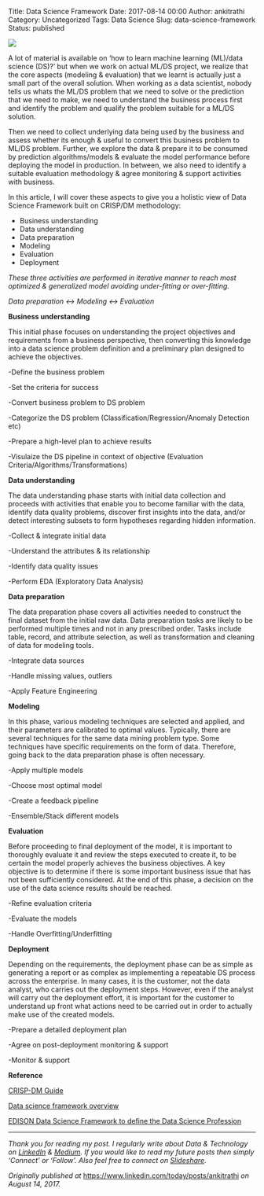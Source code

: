 Title: Data Science Framework
Date: 2017-08-14 00:00
Author: ankitrathi
Category: Uncategorized
Tags: Data Science
Slug: data-science-framework
Status: published

![](https://cdn-images-1.medium.com/max/800/0*OOZpGGVL8g-7_GAh.jpg)

A lot of material is available on ‘how to learn machine learning (ML)/data science (DS)?’ but when we work on actual ML/DS project, we realize that the core aspects (modeling & evaluation) that we learnt is actually just a small part of the overall solution. When working as a data scientist, nobody tells us whats the ML/DS problem that we need to solve or the prediction that we need to make, we need to understand the business process first and identify the problem and qualify the problem suitable for a ML/DS solution.

Then we need to collect underlying data being used by the business and assess whether its enough & useful to convert this business problem to ML/DS problem. Further, we explore the data & prepare it to be consumed by prediction algorithms/models & evaluate the model performance before deploying the model in production. In between, we also need to identify a suitable evaluation methodology & agree monitoring & support activities with business.

In this article, I will cover these aspects to give you a holistic view of Data Science Framework built on CRISP/DM methodology:

-   Business understanding
-   Data understanding
-   Data preparation
-   Modeling
-   Evaluation
-   Deployment

*These three activities are performed in iterative manner to reach most optimized & generalized model avoiding under-fitting or over-fitting.*

*Data preparation \<-\> Modeling \<-\> Evaluation*

**Business understanding**

This initial phase focuses on understanding the project objectives and requirements from a business perspective, then converting this knowledge into a data science problem definition and a preliminary plan designed to achieve the objectives.

-Define the business problem

-Set the criteria for success

-Convert business problem to DS problem

-Categorize the DS problem (Classification/Regression/Anomaly Detection etc)

-Prepare a high-level plan to achieve results

-Visulaize the DS pipeline in context of objective (Evaluation Criteria/Algorithms/Transformations)

**Data understanding**

The data understanding phase starts with initial data collection and proceeds with activities that enable you to become familiar with the data, identify data quality problems, discover first insights into the data, and/or detect interesting subsets to form hypotheses regarding hidden information.

-Collect & integrate initial data

-Understand the attributes & its relationship

-Identify data quality issues

-Perform EDA (Exploratory Data Analysis)

**Data preparation**

The data preparation phase covers all activities needed to construct the final dataset from the initial raw data. Data preparation tasks are likely to be performed multiple times and not in any prescribed order. Tasks include table, record, and attribute selection, as well as transformation and cleaning of data for modeling tools.

-Integrate data sources

-Handle missing values, outliers

-Apply Feature Engineering

**Modeling**

In this phase, various modeling techniques are selected and applied, and their parameters are calibrated to optimal values. Typically, there are several techniques for the same data mining problem type. Some techniques have specific requirements on the form of data. Therefore, going back to the data preparation phase is often necessary.

-Apply multiple models

-Choose most optimal model

-Create a feedback pipeline

-Ensemble/Stack different models

**Evaluation**

Before proceeding to final deployment of the model, it is important to thoroughly evaluate it and review the steps executed to create it, to be certain the model properly achieves the business objectives. A key objective is to determine if there is some important business issue that has not been sufficiently considered. At the end of this phase, a decision on the use of the data science results should be reached.

-Refine evaluation criteria

-Evaluate the models

-Handle Overfitting/Underfitting

**Deployment**

Depending on the requirements, the deployment phase can be as simple as generating a report or as complex as implementing a repeatable DS process across the enterprise. In many cases, it is the customer, not the data analyst, who carries out the deployment steps. However, even if the analyst will carry out the deployment effort, it is important for the customer to understand up front what actions need to be carried out in order to actually make use of the created models.

-Prepare a detailed deployment plan

-Agree on post-deployment monitoring & support

-Monitor & support

**Reference**

[CRISP-DM Guide](https://www.the-modeling-agency.com/crisp-dm.pdf)

[Data science framework overview](http://datascienceguide.github.io/data-science-framework)

[EDISON Data Science Framework to define the Data Science Profession](http://www.kdnuggets.com/2016/10/edison-data-science-framework.html)

------------------------------------------------------------------------

*Thank you for reading my post. I regularly write about Data & Technology on* [*LinkedIn*](https://www.linkedin.com/today/posts/ankitrathi) *&* [*Medium*](https://medium.com/@rathi.ankit)*. If you would like to read my future posts then simply ‘Connect’ or ‘Follow’. Also feel free to connect on* [*Slideshare*](https://www.slideshare.net/ankitrathi)*.*

*Originally published at* <https://www.linkedin.com/today/posts/ankitrathi> *on August 14, 2017.*
